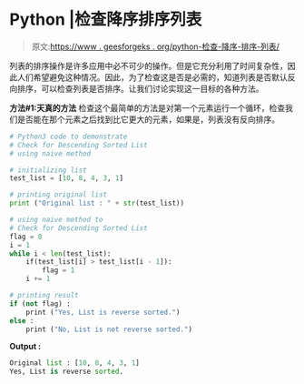 # Python |检查降序排序列表

> 原文:[https://www . geesforgeks . org/python-检查-降序-排序-列表/](https://www.geeksforgeeks.org/python-check-for-descending-sorted-list/)

列表的排序操作是许多应用中必不可少的操作。但是它充分利用了时间复杂性，因此人们希望避免这种情况。因此，为了检查这是否是必需的，知道列表是否默认反向排序，可以检查列表是否排序。让我们讨论实现这一目标的各种方法。

**方法#1:天真的方法**
检查这个最简单的方法是对第一个元素运行一个循环，检查我们是否能在那个元素之后找到比它更大的元素，如果是，列表没有反向排序。

```py
# Python3 code to demonstrate 
# Check for Descending Sorted List
# using naive method 

# initializing list
test_list = [10, 8, 4, 3, 1]

# printing original list 
print ("Original list : " + str(test_list))

# using naive method to 
# Check for Descending Sorted List
flag = 0
i = 1
while i < len(test_list):
    if(test_list[i] > test_list[i - 1]):
        flag = 1
    i += 1

# printing result
if (not flag) :
    print ("Yes, List is reverse sorted.")
else :
    print ("No, List is not reverse sorted.")
```

**Output :**

```py
Original list : [10, 8, 4, 3, 1]
Yes, List is reverse sorted.

```